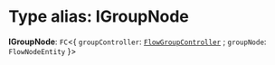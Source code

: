 # Type alias: IGroupNode

**IGroupNode**: `FC`<{ `groupController`: [`FlowGroupController`](/auto-docs/group-plugin/classes/FlowGroupController.md) ; `groupNode`: `FlowNodeEntity`  }>
